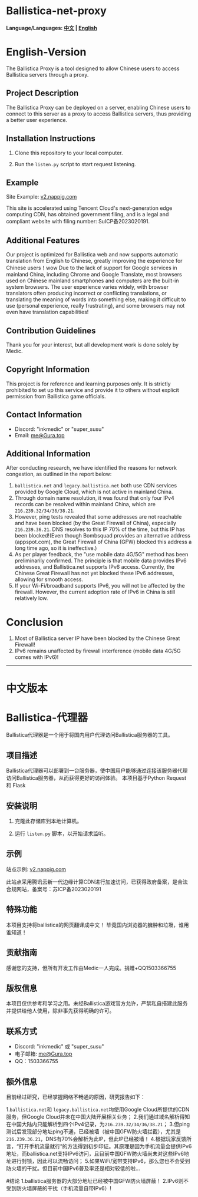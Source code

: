 # Ballistica-net-proxy

**Language/Languages: [中文](#中文版本) | [English](#English-Version)**

# English-Version

The Ballistica Proxy is a tool designed to allow Chinese users to access Ballistica servers through a proxy.

## Project Description

The Ballistica Proxy can be deployed on a server, enabling Chinese users to connect to this server as a proxy to access Ballistica servers, thus providing a better user experience.

## Installation Instructions

1. Clone this repository to your local computer.

2. Run the `listen.py` script to start request listening.

## Example

Site Example: [v2.nappig.com](https://v2.nappig.com)

This site is accelerated using Tencent Cloud's next-generation edge computing CDN, has obtained government filing, and is a legal and compliant website with filing number: SuICP备2023020191.

## Additional Features

Our project is optimized for Ballistica web and now supports automatic translation from English to Chinese, greatly improving the experience for Chinese users！wow
Due to the lack of support for Google services in mainland China, including Chrome and Google Translate, most browsers used on Chinese mainland smartphones and computers are the built-in system browsers. The user experience varies widely, with browser translators often producing incorrect or conflicting translations, or translating the meaning of words into something else, making it difficult to use (personal experience, really frustrating), and some browsers may not even have translation capabilities!

## Contribution Guidelines

Thank you for your interest, but all development work is done solely by Medic.

## Copyright Information

This project is for reference and learning purposes only. It is strictly prohibited to set up this service and provide it to others without explicit permission from Ballistica game officials.

## Contact Information

- Discord: "inkmedic" or "super_susu"
- Email: me@Gura.top

## Additional Information
After conducting research, we have identified the reasons for network congestion, as outlined in the report below:

1. `ballistica.net` and `legacy.ballistica.net` both use CDN services provided by Google Cloud, which is not active in mainland China.
2. Through domain name resolution, it was found that only four IPv4 records can be resolved within mainland China, which are `216.239.32/34/36/38.21`.
3. However, ping tests revealed that some addresses are not reachable and have been blocked (by the Great Firewall of China), especially `216.239.36.21`. DNS resolves to this IP 70% of the time, but this IP has been blocked!(Even though Bombsquad provides an alternative address (appspot.com), the Great Firewall of China (GFW) blocked this address a long time ago, so it is ineffective.)
4. As per player feedback, the "use mobile data 4G/5G" method has been preliminarily confirmed. The principle is that mobile data provides IPv6 addresses, and Ballistica.net supports IPv6 access. Currently, the Chinese Great Firewall has not yet blocked these IPv6 addresses, allowing for smooth access.
5. If your Wi-Fi/broadband supports IPv6, you will not be affected by the firewall. However, the current adoption rate of IPv6 in China is still relatively low.

# Conclusion
1. Most of Ballistica server IP have been blocked by the Chinese Great Firewall!
2. IPv6 remains unaffected by firewall interference (mobile data 4G/5G comes with IPv6)!

---

# 中文版本

# Ballistica-代理器

Ballistica代理器是一个用于将国内用户代理访问Ballistica服务器的工具。

## 项目描述

Ballistica代理器可以部署到一台服务器，使中国用户能够通过连接该服务器代理访问Ballistica服务器，从而获得更好的访问体验。
本项目基于Python Request 和 Flask

## 安装说明

1. 克隆此存储库到本地计算机。

2. 运行 `listen.py` 脚本，以开始请求监听。

## 示例

站点示例: [v2.nappig.com](http://v2.nappig.com)

此站点采用腾讯云新一代边缘计算CDN进行加速访问，已获得政府备案，是合法合规网站，备案号：苏ICP备2023020191

## 特殊功能
本项目支持将ballistica的网页翻译成中文！
毕竟国内浏览器的臃肿和垃圾，谁用谁知道！

## 贡献指南

感谢您的支持，但所有开发工作由Medic一人完成。捐赠+QQ1503366755

## 版权信息

本项目仅供参考和学习之用。未经Ballistica游戏官方允许，严禁私自搭建此服务并提供给他人使用，除非事先获得明确的许可。

## 联系方式

- Discord: "inkmedic" 或 "super_susu"
- 电子邮箱: me@Gura.top
- QQ：1503366755

## 额外信息
目前经过研究，已经掌握网络不畅通的原因，研究报告如下：

1.`ballistica.net`和 `legacy.ballistica.net`均使用Google Cloud所提供的CDN服务，但Google Cloud并未在中国大陆开展相关业务；
2.我们通过域名解析得知在中国大陆内只能解析到四个IPv4记录，为`216.239.32/34/36/38.21`；
3.但ping测试后发现部分地址ping不通，已经被墙（被中国GFW防火墙拦截），尤其是`216.239.36.21`，DNS有70%会解析为此IP，但此IP已经被墙！
4.根据玩家反馈所言，“打开手机流量就行”的方法得到初步印证。其原理是因为手机流量会提供IPv6地址，而ballistica.net支持IPv6访问，且目前中国GFW防火墙尚未对这些IPv6地址进行封锁，因此可以流畅访问；
5.如果WiFi/宽带支持IPv6，那么您也不会受到防火墙的干扰。但目前中国IPv6普及率还是相对较低的啦...

#结论
1.ballistica服务器的大部分地址已经被中国GFW防火墙屏蔽！
2.IPv6则不受到防火墙屏蔽的干扰（手机流量自带IPv6）!
